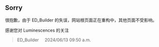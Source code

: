 ## Sorry
很抱歉，由于 ED_Builder 的失误，网站根页面正在重构中，其他页面不受影响。

感谢您对 Luminescences 的关注

> ED_Builder &nbsp; &nbsp; 2024/06/13 09:50 a.m.